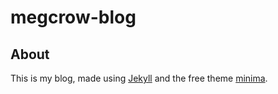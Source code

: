 # megcrow-blog

## About
This is my blog, made using [Jekyll](https://jekyllrb.com/) and the free theme [minima](https://github.com/jekyll/minima).
